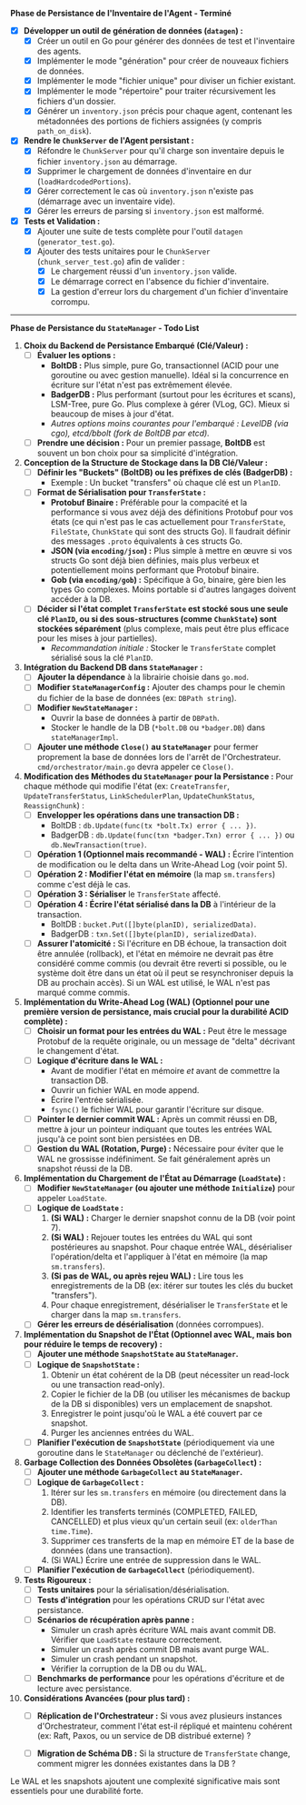 **Phase de Persistance de l'Inventaire de l'Agent - Terminé**

*   [x] **Développer un outil de génération de données (`datagen`) :**
    *   [x] Créer un outil en Go pour générer des données de test et l'inventaire des agents.
    *   [x] Implémenter le mode "génération" pour créer de nouveaux fichiers de données.
    *   [x] Implémenter le mode "fichier unique" pour diviser un fichier existant.
    *   [x] Implémenter le mode "répertoire" pour traiter récursivement les fichiers d'un dossier.
    *   [x] Générer un `inventory.json` précis pour chaque agent, contenant les métadonnées des portions de fichiers assignées (y compris `path_on_disk`).

*   [x] **Rendre le `ChunkServer` de l'Agent persistant :**
    *   [x] Réfondre le `ChunkServer` pour qu'il charge son inventaire depuis le fichier `inventory.json` au démarrage.
    *   [x] Supprimer le chargement de données d'inventaire en dur (`loadHardcodedPortions`).
    *   [x] Gérer correctement le cas où `inventory.json` n'existe pas (démarrage avec un inventaire vide).
    *   [x] Gérer les erreurs de parsing si `inventory.json` est malformé.

*   [x] **Tests et Validation :**
    *   [x] Ajouter une suite de tests complète pour l'outil `datagen` (`generator_test.go`).
    *   [x] Ajouter des tests unitaires pour le `ChunkServer` (`chunk_server_test.go`) afin de valider :
        *   [x] Le chargement réussi d'un `inventory.json` valide.
        *   [x] Le démarrage correct en l'absence du fichier d'inventaire.
        *   [x] La gestion d'erreur lors du chargement d'un fichier d'inventaire corrompu.

---

**Phase de Persistance du `StateManager` - Todo List**

1.  **Choix du Backend de Persistance Embarqué (Clé/Valeur) :**
    *   [ ] **Évaluer les options :**
        *   **BoltDB :** Plus simple, pure Go, transactionnel (ACID pour une goroutine ou avec gestion manuelle). Idéal si la concurrence en écriture sur l'état n'est pas extrêmement élevée.
        *   **BadgerDB :** Plus performant (surtout pour les écritures et scans), LSM-Tree, pure Go. Plus complexe à gérer (VLog, GC). Mieux si beaucoup de mises à jour d'état.
        *   *Autres options moins courantes pour l'embarqué : LevelDB (via cgo), etcd/bbolt (fork de BoltDB par etcd).*
    *   [ ] **Prendre une décision :** Pour un premier passage, **BoltDB** est souvent un bon choix pour sa simplicité d'intégration.

2.  **Conception de la Structure de Stockage dans la DB Clé/Valeur :**
    *   [ ] **Définir les "Buckets" (BoltDB) ou les préfixes de clés (BadgerDB) :**
        *   Exemple : Un bucket "transfers" où chaque clé est un `PlanID`.
    *   [ ] **Format de Sérialisation pour `TransferState` :**
        *   **Protobuf Binaire :** Préférable pour la compacité et la performance si vous avez déjà des définitions Protobuf pour vos états (ce qui n'est pas le cas actuellement pour `TransferState`, `FileState`, `ChunkState` qui sont des structs Go). Il faudrait définir des messages `.proto` équivalents à ces structs Go.
        *   **JSON (via `encoding/json`) :** Plus simple à mettre en œuvre si vos structs Go sont déjà bien définies, mais plus verbeux et potentiellement moins performant que Protobuf binaire.
        *   **Gob (via `encoding/gob`) :** Spécifique à Go, binaire, gère bien les types Go complexes. Moins portable si d'autres langages doivent accéder à la DB.
    *   [ ] **Décider si l'état complet `TransferState` est stocké sous une seule clé `PlanID`, ou si des sous-structures (comme `ChunkState`) sont stockées séparément** (plus complexe, mais peut être plus efficace pour les mises à jour partielles).
        *   *Recommandation initiale :* Stocker le `TransferState` complet sérialisé sous la clé `PlanID`.

3.  **Intégration du Backend DB dans `StateManager` :**
    *   [ ] **Ajouter la dépendance** à la librairie choisie dans `go.mod`.
    *   [ ] **Modifier `StateManagerConfig` :** Ajouter des champs pour le chemin du fichier de la base de données (ex: `DBPath string`).
    *   [ ] **Modifier `NewStateManager` :**
        *   Ouvrir la base de données à partir de `DBPath`.
        *   Stocker le handle de la DB (`*bolt.DB` ou `*badger.DB`) dans `stateManagerImpl`.
    *   [ ] **Ajouter une méthode `Close()` au `StateManager`** pour fermer proprement la base de données lors de l'arrêt de l'Orchestrateur. `cmd/orchestrator/main.go` devra appeler ce `Close()`.

4.  **Modification des Méthodes du `StateManager` pour la Persistance :**
    Pour chaque méthode qui modifie l'état (ex: `CreateTransfer`, `UpdateTransferStatus`, `LinkSchedulerPlan`, `UpdateChunkStatus`, `ReassignChunk`) :
    *   [ ] **Envelopper les opérations dans une transaction DB :**
        *   BoltDB : `db.Update(func(tx *bolt.Tx) error { ... })`.
        *   BadgerDB : `db.Update(func(txn *badger.Txn) error { ... })` ou `db.NewTransaction(true)`.
    *   [ ] **Opération 1 (Optionnel mais recommandé - WAL) :** Écrire l'intention de modification ou le delta dans un Write-Ahead Log (voir point 5).
    *   [ ] **Opération 2 : Modifier l'état en mémoire** (la map `sm.transfers`) comme c'est déjà le cas.
    *   [ ] **Opération 3 : Sérialiser** le `TransferState` affecté.
    *   [ ] **Opération 4 : Écrire l'état sérialisé dans la DB** à l'intérieur de la transaction.
        *   BoltDB : `bucket.Put([]byte(planID), serializedData)`.
        *   BadgerDB : `txn.Set([]byte(planID), serializedData)`.
    *   [ ] **Assurer l'atomicité :** Si l'écriture en DB échoue, la transaction doit être annulée (rollback), et l'état en mémoire ne devrait pas être considéré comme commis (ou devrait être reverti si possible, ou le système doit être dans un état où il peut se resynchroniser depuis la DB au prochain accès). Si un WAL est utilisé, le WAL n'est pas marqué comme commis.

5.  **Implémentation du Write-Ahead Log (WAL) (Optionnel pour une première version de persistance, mais crucial pour la durabilité ACID complète) :**
    *   [ ] **Choisir un format pour les entrées du WAL :** Peut être le message Protobuf de la requête originale, ou un message de "delta" décrivant le changement d'état.
    *   [ ] **Logique d'écriture dans le WAL :**
        *   Avant de modifier l'état en mémoire *et* avant de commettre la transaction DB.
        *   Ouvrir un fichier WAL en mode append.
        *   Écrire l'entrée sérialisée.
        *   `fsync()` le fichier WAL pour garantir l'écriture sur disque.
    *   [ ] **Pointer le dernier commit WAL :** Après un commit réussi en DB, mettre à jour un pointeur indiquant que toutes les entrées WAL jusqu'à ce point sont bien persistées en DB.
    *   [ ] **Gestion du WAL (Rotation, Purge) :** Nécessaire pour éviter que le WAL ne grossisse indéfiniment. Se fait généralement après un snapshot réussi de la DB.

6.  **Implémentation du Chargement de l'État au Démarrage (`LoadState`) :**
    *   [ ] **Modifier `NewStateManager` (ou ajouter une méthode `Initialize`)** pour appeler `LoadState`.
    *   [ ] **Logique de `LoadState` :**
        1.  **(Si WAL) :** Charger le dernier snapshot connu de la DB (voir point 7).
        2.  **(Si WAL) :** Rejouer toutes les entrées du WAL qui sont postérieures au snapshot. Pour chaque entrée WAL, désérialiser l'opération/delta et l'appliquer à l'état en mémoire (la map `sm.transfers`).
        3.  **(Si pas de WAL, ou après rejeu WAL) :** Lire tous les enregistrements de la DB (ex: itérer sur toutes les clés du bucket "transfers").
        4.  Pour chaque enregistrement, désérialiser le `TransferState` et le charger dans la map `sm.transfers`.
    *   [ ] **Gérer les erreurs de désérialisation** (données corrompues).

7.  **Implémentation du Snapshot de l'État (Optionnel avec WAL, mais bon pour réduire le temps de recovery) :**
    *   [ ] **Ajouter une méthode `SnapshotState` au `StateManager`.**
    *   [ ] **Logique de `SnapshotState` :**
        1.  Obtenir un état cohérent de la DB (peut nécessiter un read-lock ou une transaction read-only).
        2.  Copier le fichier de la DB (ou utiliser les mécanismes de backup de la DB si disponibles) vers un emplacement de snapshot.
        3.  Enregistrer le point jusqu'où le WAL a été couvert par ce snapshot.
        4.  Purger les anciennes entrées du WAL.
    *   [ ] **Planifier l'exécution de `SnapshotState`** (périodiquement via une goroutine dans le `StateManager` ou déclenché de l'extérieur).

8.  **Garbage Collection des Données Obsolètes (`GarbageCollect`) :**
    *   [ ] **Ajouter une méthode `GarbageCollect` au `StateManager`.**
    *   [ ] **Logique de `GarbageCollect` :**
        1.  Itérer sur les `sm.transfers` en mémoire (ou directement dans la DB).
        2.  Identifier les transferts terminés (COMPLETED, FAILED, CANCELLED) et plus vieux qu'un certain seuil (ex: `olderThan time.Time`).
        3.  Supprimer ces transferts de la map en mémoire ET de la base de données (dans une transaction).
        4.  (Si WAL) Écrire une entrée de suppression dans le WAL.
    *   [ ] **Planifier l'exécution de `GarbageCollect`** (périodiquement).

9.  **Tests Rigoureux :**
    *   [ ] **Tests unitaires** pour la sérialisation/désérialisation.
    *   [ ] **Tests d'intégration** pour les opérations CRUD sur l'état avec persistance.
    *   [ ] **Scénarios de récupération après panne :**
        *   Simuler un crash après écriture WAL mais avant commit DB. Vérifier que `LoadState` restaure correctement.
        *   Simuler un crash après commit DB mais avant purge WAL.
        *   Simuler un crash pendant un snapshot.
        *   Vérifier la corruption de la DB ou du WAL.
    *   [ ] **Benchmarks de performance** pour les opérations d'écriture et de lecture avec persistance.

10. **Considérations Avancées (pour plus tard) :**
    *   [ ] **Réplication de l'Orchestrateur :** Si vous avez plusieurs instances d'Orchestrateur, comment l'état est-il répliqué et maintenu cohérent (ex: Raft, Paxos, ou un service de DB distribué externe) ?
    *   [ ] **Migration de Schéma DB :** Si la structure de `TransferState` change, comment migrer les données existantes dans la DB ?


Le WAL et les snapshots ajoutent une complexité significative mais sont essentiels pour une durabilité forte.